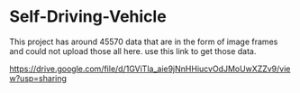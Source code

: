 # Self-Driving-Vehicle

This project has around 45570 data that are in the form of image frames and
could not upload those all here. use this link to get those data.

https://drive.google.com/file/d/1GViTla_aie9jNnHHiucvOdJMoUwXZZv9/view?usp=sharing
